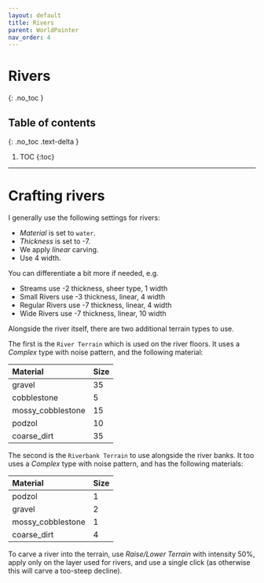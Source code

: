 ```yaml
---
layout: default
title: Rivers
parent: WorldPainter
nav_order: 4
---
```

# Rivers
{: .no_toc }

## Table of contents
{: .no_toc .text-delta }

1. TOC
{:toc}

---

# Crafting rivers

I generally use the following settings for rivers:

- *Material* is set to `water`.
- *Thickness* is set to -7.
- We apply *linear* carving.
- Use 4 width.

You can differentiate a bit more if needed, e.g.

- Streams use -2 thickness, sheer type, 1 width
- Small Rivers use -3 thickness, linear, 4 width
- Regular Rivers use -7 thickness, linear, 4 width
- Wide Rivers use -7 thickness, linear, 10 width

Alongside the river itself, there are two additional terrain types to use.

The first is the `River Terrain` which is used on the river floors. It
uses a *Complex* type with noise pattern, and the following material:

| Material           | Size |
|:-------------------|:-----|
| gravel             | 35   |
| cobblestone        | 5    |
| mossy\_cobblestone | 15   |
| podzol             | 10   |
| coarse\_dirt       | 35   |

The second is the `Riverbank Terrain` to use alongside the river banks.
It too uses a *Complex* type with noise pattern, and has the following
materials:

| Material           | Size |
|:-------------------|:-----|
| podzol             | 1    |
| gravel             | 2    |
| mossy\_cobblestone | 1    |
| coarse\_dirt       | 4    |

To carve a river into the terrain, use *Raise/Lower Terrain* with intensity
50%, apply only on the layer used for rivers, and use a single click (as
otherwise this will carve a too-steep decline).

